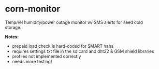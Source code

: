 # corn-monitor
Temp/rel humidity/power outage monitor w/ SMS alerts for seed cold storage.

**Notes:**
  - prepaid load check is hard-coded for SMART haha
  - requires settings txt file in the sd card and dht22 & GSM shield libraries
  - profiles not implemented correctly
  - needs more testing!
